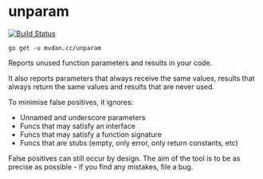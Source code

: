 # unparam

[![Build Status](https://travis-ci.org/mvdan/unparam.svg?branch=master)](https://travis-ci.org/mvdan/unparam)

	go get -u mvdan.cc/unparam

Reports unused function parameters and results in your code.

It also reports parameters that always receive the same values, results
that always return the same values and results that are never used.

To minimise false positives, it ignores:

* Unnamed and underscore parameters
* Funcs that may satisfy an interface
* Funcs that may satisfy a function signature
* Funcs that are stubs (empty, only error, only return constants, etc)

False positives can still occur by design. The aim of the tool is to be
as precise as possible - if you find any mistakes, file a bug.
